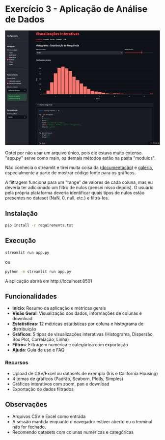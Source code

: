 # Exercício 3 - Aplicação de Análise de Dados 

![App:](modulos/app.png)

Optei por não usar um arquivo único, pois ele estava muito extenso. "app.py" serve como main, os demais métodos estão na pasta "modulos".

Não conhecia o streamlit e tirei muita coisa da ([documentação](https://docs.streamlit.io/)) e [galeria](https://streamlit.io/gallery), especialmente a parte de mostrar código fonte para os gráficos.

A filtragem funciona para um "range" de valores de cada coluna, mas eu deveria ter adicionado um filtro de nulos (pensei nisso depois). O usuário pela própria plataforma deveria identificar quais tipos de nulos estão presentes no dataset (NaN, 0, null, etc.) e filtrá-los.

## Instalação

```bash
pip install -r requirements.txt
```

## Execução

```bash
streamlit run app.py
```

ou 

```bash
python -m streamlit run app.py
```

A aplicação abrirá em http://localhost:8501

## Funcionalidades

- **Início**: Resumo da aplicação e métricas gerais
- **Visão Geral**: Visualização dos dados, informações de colunas e download
- **Estatísticas**: 12 métricas estatísticas por coluna e histograma de distribuição
- **Gráficos**: 5 tipos de visualizações interativas (Histograma, Dispersão, Box Plot, Correlação, Linha)
- **Filtros**: Filtragem numérica e categórica com exportação
- **Ajuda**: Guia de uso e FAQ

### Recursos

- Upload de CSV/Excel ou datasets de exemplo (Iris e California Housing)
- 4 temas de gráficos (Padrão, Seaborn, Plotly, Simples)
- Gráficos interativos com zoom, pan e download
- Exportação de dados filtrados


## Observações

- Arquivos CSV e Excel como entrada
- A sessão mantida enquanto o navegador estiver aberto ou o terminal não for fechado.
- Recomendo datasets com colunas numéricas e categóricas

